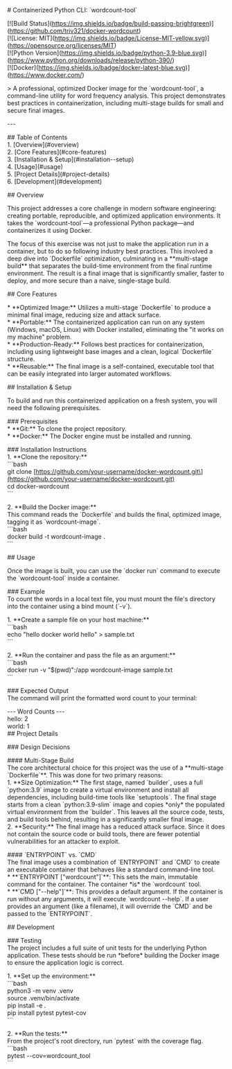 \# Containerized Python CLI: \`wordcount-tool\`

\[\!\[Build Status\](https://img.shields.io/badge/build-passing-brightgreen)\](https://github.com/triv321/docker-wordcount)  
\[\!\[License: MIT\](https://img.shields.io/badge/License-MIT-yellow.svg)\](https://opensource.org/licenses/MIT)  
\[\!\[Python Version\](https://img.shields.io/badge/python-3.9-blue.svg)\](https://www.python.org/downloads/release/python-390/)  
\[\!\[Docker\](https://img.shields.io/badge/docker-latest-blue.svg)\](https://www.docker.com/)

\> A professional, optimized Docker image for the \`wordcount-tool\`, a command-line utility for word frequency analysis. This project demonstrates best practices in containerization, including multi-stage builds for small and secure final images.

\---

\#\# Table of Contents  
1\.  \[Overview\](\#overview)  
2\.  \[Core Features\](\#core-features)  
3\.  \[Installation & Setup\](\#installation--setup)  
4\.  \[Usage\](\#usage)  
5\.  \[Project Details\](\#project-details)  
6\.  \[Development\](\#development)

\#\# Overview

This project addresses a core challenge in modern software engineering: creating portable, reproducible, and optimized application environments. It takes the \`wordcount-tool\`—a professional Python package—and containerizes it using Docker.

The focus of this exercise was not just to make the application run in a container, but to do so following industry best practices. This involved a deep dive into \`Dockerfile\` optimization, culminating in a \*\*multi-stage build\*\* that separates the build-time environment from the final runtime environment. The result is a final image that is significantly smaller, faster to deploy, and more secure than a naive, single-stage build.

\#\# Core Features

\* \*\*Optimized Image:\*\* Utilizes a multi-stage \`Dockerfile\` to produce a minimal final image, reducing size and attack surface.  
\* \*\*Portable:\*\* The containerized application can run on any system (Windows, macOS, Linux) with Docker installed, eliminating the "it works on my machine" problem.  
\* \*\*Production-Ready:\*\* Follows best practices for containerization, including using lightweight base images and a clean, logical \`Dockerfile\` structure.  
\* \*\*Reusable:\*\* The final image is a self-contained, executable tool that can be easily integrated into larger automated workflows.

\#\# Installation & Setup

To build and run this containerized application on a fresh system, you will need the following prerequisites.

\#\#\# Prerequisites  
\* \*\*Git:\*\* To clone the project repository.  
\* \*\*Docker:\*\* The Docker engine must be installed and running.

\#\#\# Installation Instructions  
1\.  \*\*Clone the repository:\*\*  
    \`\`\`bash  
    git clone \[https://github.com/your-username/docker-wordcount.git\](https://github.com/your-username/docker-wordcount.git)  
    cd docker-wordcount  
    \`\`\`

2\.  \*\*Build the Docker image:\*\*  
    This command reads the \`Dockerfile\` and builds the final, optimized image, tagging it as \`wordcount-image\`.  
    \`\`\`bash  
    docker build \-t wordcount-image .  
    \`\`\`

\#\# Usage

Once the image is built, you can use the \`docker run\` command to execute the \`wordcount-tool\` inside a container.

\#\#\# Example  
To count the words in a local text file, you must mount the file's directory into the container using a bind mount (\`-v\`).

1\.  \*\*Create a sample file on your host machine:\*\*  
    \`\`\`bash  
    echo "hello docker world hello" \> sample.txt  
    \`\`\`

2\.  \*\*Run the container and pass the file as an argument:\*\*  
    \`\`\`bash  
    docker run \-v "$(pwd)":/app wordcount-image sample.txt  
    \`\`\`

\#\#\# Expected Output  
The command will print the formatted word count to your terminal:

\--- Word Counts \---  
hello: 2  
world: 1  
\#\# Project Details

\#\#\# Design Decisions

\#\#\#\# Multi-Stage Build  
The core architectural choice for this project was the use of a \*\*multi-stage \`Dockerfile\`\*\*. This was done for two primary reasons:  
1\.  \*\*Size Optimization:\*\* The first stage, named \`builder\`, uses a full \`python:3.9\` image to create a virtual environment and install all dependencies, including build-time tools like \`setuptools\`. The final stage starts from a clean \`python:3.9-slim\` image and copies \*only\* the populated virtual environment from the \`builder\`. This leaves all the source code, tests, and build tools behind, resulting in a significantly smaller final image.  
2\.  \*\*Security:\*\* The final image has a reduced attack surface. Since it does not contain the source code or build tools, there are fewer potential vulnerabilities for an attacker to exploit.

\#\#\#\# \`ENTRYPOINT\` vs. \`CMD\`  
The final image uses a combination of \`ENTRYPOINT\` and \`CMD\` to create an executable container that behaves like a standard command-line tool.  
\* \*\*\`ENTRYPOINT \["wordcount"\]\`\*\*: This sets the main, immutable command for the container. The container \*is\* the \`wordcount\` tool.  
\* \*\*\`CMD \["--help"\]\`\*\*: This provides a default argument. If the container is run without any arguments, it will execute \`wordcount \--help\`. If a user provides an argument (like a filename), it will override the \`CMD\` and be passed to the \`ENTRYPOINT\`.

\#\# Development

\#\#\# Testing  
The project includes a full suite of unit tests for the underlying Python application. These tests should be run \*before\* building the Docker image to ensure the application logic is correct.

1\.  \*\*Set up the environment:\*\*  
    \`\`\`bash  
    python3 \-m venv .venv  
    source .venv/bin/activate  
    pip install \-e .  
    pip install pytest pytest-cov  
    \`\`\`

2\.  \*\*Run the tests:\*\*  
    From the project's root directory, run \`pytest\` with the coverage flag.  
    \`\`\`bash  
    pytest \--cov=wordcount\_tool  
    \`\`\`  
